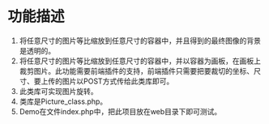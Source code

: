 功能描述
=============

1. 将任意尺寸的图片等比缩放到任意尺寸的容器中，并且得到的最终图像的背景是透明的。
2. 将任意尺寸的图片等比缩放到任意尺寸的容器中，并以容器为画板，在画板上裁剪图片。此功能需要前端插件的支持，前端插件只需要把要裁切的坐标、尺寸、要上传的图片以POST方式传给此类库即可。
3. 此类库可实现图片旋转。
4. 类库是Picture_class.php。
5. Demo在文件index.php中，把此项目放在web目录下即可测试。